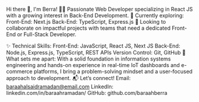 Hi there 👋, I'm Berra!
 👩‍💻 Passionate Web Developer specializing in React JS with a growing interest in Back-End Development.
 🚀 Currently exploring:
      Front-End: Next.js
      Back-End: TypeScript, Express.js
 🎯 Looking to collaborate on impactful projects with teams that need a dedicated Front-End or Full-Stack Developer.
 
 ✨ Technical Skills:
     Front-End: JavaScript, React JS, Next JS
     Back-End: Node.js, Express.js, TypeScript, REST APIs
     Version Control: Git, GitHub
 🌟 What sets me apart:
     With a solid foundation in information systems engineering and hands-on experience in real-time IoT dashboards and e-commerce platforms, I bring a problem-solving mindset and a user-focused approach to development.
 📬 Let’s connect!
     Email: baraahalsaidramadan@email.com
     LinkedIn: linkedin.com/in/baraahramadan/
     GitHub: github.com/baraahberra

